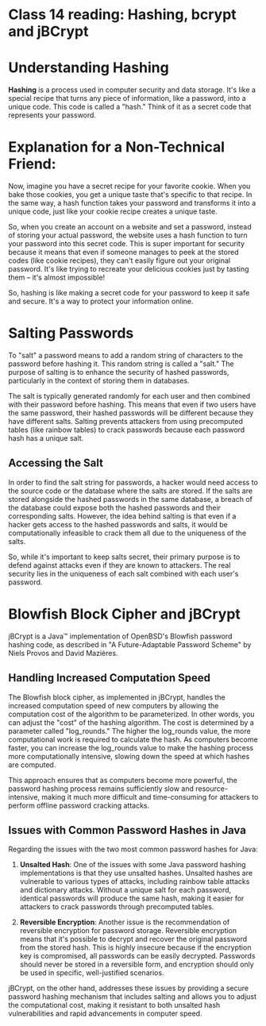 # Class 14 reading: Hashing, bcrypt and jBCrypt
# Understanding Hashing

**Hashing** is a process used in computer security and data storage. It's like a special recipe that turns any piece of information, like a password, into a unique code. This code is called a "hash." Think of it as a secret code that represents your password.

# Explanation for a Non-Technical Friend:
Now, imagine you have a secret recipe for your favorite cookie. When you bake those cookies, you get a unique taste that's specific to that recipe. In the same way, a hash function takes your password and transforms it into a unique code, just like your cookie recipe creates a unique taste.

So, when you create an account on a website and set a password, instead of storing your actual password, the website uses a hash function to turn your password into this secret code. This is super important for security because it means that even if someone manages to peek at the stored codes (like cookie recipes), they can't easily figure out your original password. It's like trying to recreate your delicious cookies just by tasting them – it's almost impossible!

So, hashing is like making a secret code for your password to keep it safe and secure. It's a way to protect your information online.

# Salting Passwords

To "salt" a password means to add a random string of characters to the password before hashing it. This random string is called a "salt." The purpose of salting is to enhance the security of hashed passwords, particularly in the context of storing them in databases.

The salt is typically generated randomly for each user and then combined with their password before hashing. This means that even if two users have the same password, their hashed passwords will be different because they have different salts. Salting prevents attackers from using precomputed tables (like rainbow tables) to crack passwords because each password hash has a unique salt.

## Accessing the Salt

In order to find the salt string for passwords, a hacker would need access to the source code or the database where the salts are stored. If the salts are stored alongside the hashed passwords in the same database, a breach of the database could expose both the hashed passwords and their corresponding salts. However, the idea behind salting is that even if a hacker gets access to the hashed passwords and salts, it would be computationally infeasible to crack them all due to the uniqueness of the salts.

So, while it's important to keep salts secret, their primary purpose is to defend against attacks even if they are known to attackers. The real security lies in the uniqueness of each salt combined with each user's password.

# Blowfish Block Cipher and jBCrypt

jBCrypt is a Java™ implementation of OpenBSD's Blowfish password hashing code, as described in "A Future-Adaptable Password Scheme" by Niels Provos and David Mazières.

## Handling Increased Computation Speed

The Blowfish block cipher, as implemented in jBCrypt, handles the increased computation speed of new computers by allowing the computation cost of the algorithm to be parameterized. In other words, you can adjust the "cost" of the hashing algorithm. The cost is determined by a parameter called "log_rounds." The higher the log_rounds value, the more computational work is required to calculate the hash. As computers become faster, you can increase the log_rounds value to make the hashing process more computationally intensive, slowing down the speed at which hashes are computed.

This approach ensures that as computers become more powerful, the password hashing process remains sufficiently slow and resource-intensive, making it much more difficult and time-consuming for attackers to perform offline password cracking attacks.

## Issues with Common Password Hashes in Java

Regarding the issues with the two most common password hashes for Java:

1. **Unsalted Hash**: One of the issues with some Java password hashing implementations is that they use unsalted hashes. Unsalted hashes are vulnerable to various types of attacks, including rainbow table attacks and dictionary attacks. Without a unique salt for each password, identical passwords will produce the same hash, making it easier for attackers to crack passwords through precomputed tables.

2. **Reversible Encryption**: Another issue is the recommendation of reversible encryption for password storage. Reversible encryption means that it's possible to decrypt and recover the original password from the stored hash. This is highly insecure because if the encryption key is compromised, all passwords can be easily decrypted. Passwords should never be stored in a reversible form, and encryption should only be used in specific, well-justified scenarios.

jBCrypt, on the other hand, addresses these issues by providing a secure password hashing mechanism that includes salting and allows you to adjust the computational cost, making it resistant to both unsalted hash vulnerabilities and rapid advancements in computer speed.
